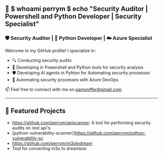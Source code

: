 ## 👋 $ whoami perrym $ echo "Security Auditor | Powershell and Python Developer | Security Specialist"

### 🛡️ Security Auditor | 🐍 Python Developer | ☁️ Azure Specialist

Welcome to my GitHub profile! I specialize in:

- 🔍 Conducting security audits
- 🧰 Developing in Powershell and Python tools for security analysis
- 🛡️ Developing AI agents in Pyhton for Automating security processes
- 🐍  Automating security processes with Azure DevOps

📫 Feel free to connect with me on pamsniffer@gmail.com

---

## 📌 Featured Projects

- https://github.com/perrym/apiscanner: A tool for performing security audits on rest api's.
- [python-vulnerability-scanner](https://github.com/perrym/python-vulnerability-sc
- https://github.com/perrym/m3utodream
- Tool for converting m3u to dreambox
